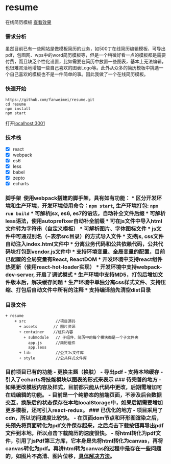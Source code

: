 resume
======

在线简历模板 [查看效果](https://www.fanweimei.com/resume/)

### 需求分析

虽然目前已有一些网站是做模板简历的业务，如500丁在线简历编辑模板、可导出pdf，包图网、wps中的word简历模板等，但是一个稍微好看一点的模板都是需要付费，而且缺乏个性化设置，比如需要在简历中放置一些图表，基本上无法编辑，也很难灵活地增加一些自己喜欢的图表Logo等。此外从众多的简历模板中挑选一个自己喜欢的模板也不是一件简单的事。因此我做了一个在线简历模板。

### 快速开始

```
https://github.com/fanweimei/resume.git
cd resume
npm install
npm start
```

打开[localhost:3001](http://www.localhost:3001)

### 技术栈

-	[x] react
-	[x] webpack
-	[x] es6
-	[x] less
-	[x] babel
-	[x] zepto
-	[x] echarts

### 脚手架  使用webpack搭建的脚手架，具有如有功能： * 区分开发环境和生产环境，开发环境使用命令：`npm start`, 生产环境打包: `npm run build` * 可解析jsx, es6, es7的语法，自动补全文件后缀 * 可解析less语法，使用autoprefixer自动补全前缀 * 可在js文件中导入html文件转为字符串（自定义模板） * 可解析图片、字体图标文件 * js文件中可通过别名（~表示src目录）的方式导入文件 * 支持js, css文件自动注入index.html文件中 * 分离业务代码和公共依赖代码，公共代码块打包到vendor.js文件中 * 支持环境变量、全局变量的配置，目前已配置的全局变量有React, ReactDOM * 开发环境中支持react组件热更新（使用react-hot-loader实现） * 开发环境中支持webpack-dev-server, 开启了调试模式 * 生产环境中支持MD5，打包后增加文件版本后，解决缓存问题 * 生产环境中单独分离css样式文件、支持压缩、打包后自动文件中所有的注释 * 支持编译前先清空dist目录

### 目录文件

```
+ resume
    + src             //项目源码
      + assets       // 图片资源
      + container    //组件内容
        + submodule   // 子组件，简历中的每个模块都是一个子文件夹
          app.js      //简历组件
          app.less
      + lib           //公共Js文件库
      + style         //公共样式文件库
```

### 目前项目已有的功能 - 更换主题（换肤） - 导出pdf - 支持本地缓存 - 引入了echarts将技能模块以图表的形式来表示 ### 待完善的地方 - 如果更改模板内容及样式，目前都只能从代码中更改，后期需增加可在线编辑的功能。 - 目前是一个纯静态的前端页面，不涉及后台数据交互，换肤后的状态保存在本地localStorage中，如果后期需要增加更多模板，还可引入react-redux。 ### 已优化的地方 - 项目采用了cdn，所以访问速度比较快。 - 在页面dom节点和环形图渲染之后，先预先将页面转化为pdf文件保存起来，之后点击下载按钮再导出pdf文件到本地，所以点击下载简历的速度很快。 - 将html转化为pdf文件，引用了jsPdf第三方库，它本身是先将html转化为canvas，再将canvas转化为pdf。再讲html转为canvas的过程中是存在一些问题的，如图片不高清、图片位移，[具体解决方法](https://segmentfault.com/a/1190000007707209)。
